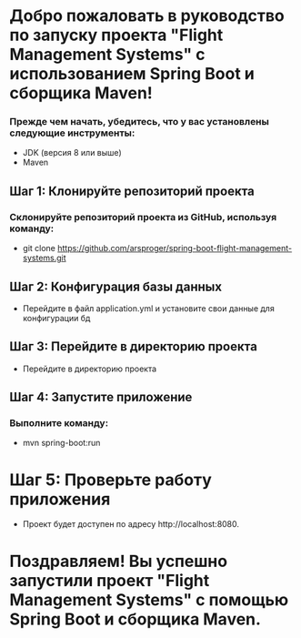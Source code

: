 # Добро пожаловать в руководство по запуску проекта "Flight Management Systems" с использованием Spring Boot и сборщика Maven!

### Прежде чем начать, убедитесь, что у вас установлены следующие инструменты:

* JDK (версия 8 или выше)
* Maven

## Шаг 1: Клонируйте репозиторий проекта
### Склонируйте репозиторий проекта из GitHub, используя команду:

* git clone https://github.com/arsproger/spring-boot-flight-management-systems.git

## Шаг 2: Конфигурация базы данных
* Перейдите в файл application.yml и установите свои данные для конфигурации бд

## Шаг 3: Перейдите в директорию проекта
* Перейдите в директорию проекта

## Шаг 4: Запустите приложение
### Выполните команду:
* mvn spring-boot:run

# Шаг 5: Проверьте работу приложения
* Проект будет доступен по адресу http://localhost:8080.

# Поздравляем! Вы успешно запустили проект "Flight Management Systems" с помощью Spring Boot и сборщика Maven.
